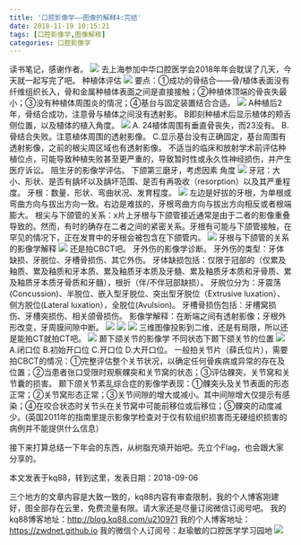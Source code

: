 ```yaml
---
title: '口腔影像学——图像的解释4:完结'
date: 2018-11-19 10:15:21
tags: [口腔影像学,图像解释]
categories: 口腔影像学
---
```

读书笔记，感谢作者。
![](https://zymblog-1258069789.cos.ap-chengdu.myqcloud.com/blog0026-kqyxx-txjs-wj/01.jpg)
去上海参加中华口腔医学会2018年年会耽误了几天，今天就一起写完了吧。
种植体评估
![](https://zymblog-1258069789.cos.ap-chengdu.myqcloud.com/blog0026-kqyxx-txjs-wj/02.jpg)
要点：①成功的骨结合——骨/植体表面没有纤维组织长入，骨和金属种植体表面之间是直接接触；②种植体顶端的骨丧失最小；③没有种植体周围炎的情况；④基台与固定装置结合合适。
![](https://zymblog-1258069789.cos.ap-chengdu.myqcloud.com/blog0026-kqyxx-txjs-wj/03.jpg)
A种植后2年，骨结合成功，注意骨与植体之间没有透射影。
B即刻种植术后显示植体的颊舌侧位置，以及植体的植入角度。
![](https://zymblog-1258069789.cos.ap-chengdu.myqcloud.com/blog0026-kqyxx-txjs-wj/04.jpg)
A. 24植体周围有垂直骨丧失，而23没有。
B.骨结合失败。注意植体周围的透射影像。
C.显示基台没有正确固定，基台周围有透射影像，之前的根尖周区域也有透射影像。
不适当的临床和放射学术前评估种植位点，可能导致种植失败甚至更严重的，导致暂时性或永久性神经损伤，并产生医疗诉讼。
阻生牙的影像学评估。
下颌第三磨牙，考虑因素
角度
![](https://zymblog-1258069789.cos.ap-chengdu.myqcloud.com/blog0026-kqyxx-txjs-wj/05.jpg)
牙冠：大小、形状、是否有龋坏以及龋坏范围、是否有再吸收（resorption）以及其严重程度。
牙根：数量、形状、弯曲状况、发育程度。
![](https://zymblog-1258069789.cos.ap-chengdu.myqcloud.com/blog0026-kqyxx-txjs-wj/06.jpg)
左边是好拔的牙根，为单根或弯曲方向与拔出方向一致。右边是难拔的，牙根弯曲方向与拔出方向相反或者根端膨大。
根尖与下颌管的关系：x片上牙根与下颌管接近通常是由于二者的影像重叠导致的。然而，有时的确存在二者之间的紧密关系。牙根有可能与下颌管接触，在罕见的情况下，正在发育中的牙根会被包含在下颌管内。
![](https://zymblog-1258069789.cos.ap-chengdu.myqcloud.com/blog0026-kqyxx-txjs-wj/07.jpg)
牙根与下颌管的关系的影像学解释
![](https://zymblog-1258069789.cos.ap-chengdu.myqcloud.com/blog0026-kqyxx-txjs-wj/08.jpg)
还是拍CBCT吧。
牙外伤的影像学诊断。
牙外伤的类型：牙体缺损、牙脱位、牙槽骨损伤、其它外伤。
牙体缺损包括：仅限于冠部的（仅累及釉质、累及釉质和牙本质、累及釉质牙本质及牙髓、累及釉质牙本质和牙骨质、累及釉质牙本质牙骨质和牙髓），根折（伴/不伴冠部缺损）。
牙脱位分为：牙震荡(Concussion)、半脱位、嵌入型牙脱位、突出型牙脱位（Extrusive luxation）、侧方脱位(Lateral luxation），全脱位(Avulsion)。
牙槽骨损伤包括：牙槽窝损伤、牙槽突损伤、相关颌骨损伤。
影像学解释：在断端之间有透射影像；牙根外形改变，牙周膜间隙中断。
![](https://zymblog-1258069789.cos.ap-chengdu.myqcloud.com/blog0026-kqyxx-txjs-wj/09.jpg)
![](https://zymblog-1258069789.cos.ap-chengdu.myqcloud.com/blog0026-kqyxx-txjs-wj/10.jpg)
![](https://zymblog-1258069789.cos.ap-chengdu.myqcloud.com/blog0026-kqyxx-txjs-wj/11.jpg)
三维图像投影到二维，还是有局限，所以还是能拍CT就拍CT吧。
![](https://zymblog-1258069789.cos.ap-chengdu.myqcloud.com/blog0026-kqyxx-txjs-wj/12.jpg)
颞下颌关节的影像学
不同状态下颞下颌关节的位置
![](https://zymblog-1258069789.cos.ap-chengdu.myqcloud.com/blog0026-kqyxx-txjs-wj/13.jpg)
A.闭口位 B.初始开口位 C.开口位 D.大开口位。
一般拍关节片（薛氏位片），需要拍CBCT的情况：①完整评估整个关节状况，以确定任何骨疾病或异常的存在及位置；②当患者张口受限时观察髁突和关节窝的状态；③评估髁突，关节窝和关节囊的损害。
颞下颌关节紊乱综合症的影像学表现：①髁突头及关节表面的形态正常；②关节窝形态正常；③关节间隙的增大或减小。其中间隙增大仅提示有感染；④在咬合状态时关节头在关节窝中可能前移位或后移位；⑤髁突的动度减少。(英国2011年的指南里提示影像学检查对于仅有软组织损害而无硬组织损害的病例并不能提供什么信息）

接下来打算总结一下年会的东西，从树脂充填开始吧。先立个Flag，也会跟大家分享的。

本文发表于kq88，转到这里，发表日期：2018-09-06

三个地方的文章内容是大致一致的，kq88内容有审查限制，我的个人博客刚建好，图全部存在云里，免费流量有限。请大家还是尽量订阅微信订阅号吧。
我的kq88博客地址：http://blog.kq88.com/u210971
我的个人博客地址：https://zwdnet.github.io
我的微信个人订阅号：赵瑜敏的口腔医学学习园地
![](https://zymblog-1258069789.cos.ap-chengdu.myqcloud.com/other/wx.jpg)


